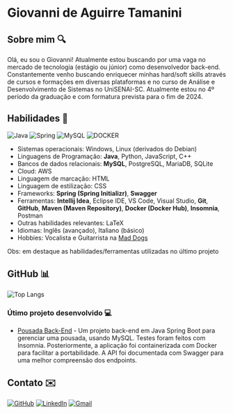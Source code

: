 # Giovanni de Aguirre Tamanini

## Sobre mim 🔍

Olá, eu sou o Giovanni!
Atualmente estou buscando por uma vaga no mercado de tecnologia (estágio ou júnior) como desenvolvedor back-end. Constantemente venho buscando enriquecer minhas hard/soft skills através de cursos e formações em diversas plataformas e no curso de Análise e Desenvolvimento de Sistemas no UniSENAI-SC. Atualmente estou no 4º período da graduação e com formatura prevista para o fim de 2024.

## Habilidades 🚀
![Java](https://img.shields.io/badge/java-%23ED8B00.svg?style=for-the-badge&logo=openjdk&logoColor=white)
![Spring](https://img.shields.io/badge/spring-%236DB33F.svg?style=for-the-badge&logo=spring&logoColor=white)
![MySQL](https://img.shields.io/badge/MySQL-00000F?style=for-the-badge&logo=mysql&logoColor=white)
![DOCKER](https://img.shields.io/badge/Docker-1572B6?style=for-the-badge&logo=docker&logoColor=white)

- Sistemas operacionais: Windows, Linux (derivados do Debian)
- Linguagens de Programação: **Java**, Python, JavaScript, C++
- Bancos de dados relacionais: **MySQL**, PostgreSQL, MariaDB, SQLite 
- Cloud: AWS
- Linguagem de marcação: HTML
- Linguagem de estilização: CSS
- Frameworks: **Spring (Spring Initializr)**, **Swagger**
- Ferramentas: **Intellij Idea**, Eclipse IDE, VS Code, Visual Studio, **Git**, **GitHub**, **Maven (Maven Repository)**, **Docker (Docker Hub)**, **Insomnia**, Postman
- Outras habilidades relevantes: LaTeX
- Idiomas: Inglês (avançado), Italiano (básico)
- Hobbies: Vocalista e Guitarrista na [Mad Dogs](https://youtube.com/playlist?list=PLA5QLse5GnVLRx28LAHCCWHsXFfVSIZyy&si=guEsI8pBWCNPOFcA) 

Obs: em destaque as habilidades/ferramentas utilizadas no último projeto

## GitHub 📊

![Top Langs](https://github-readme-stats-git-masterrstaa-rickstaa.vercel.app/api/top-langs/?username=giovannitamanini&layout=compact&bg_color=000&border_color=30A3DC&title_color=E94D5F&text_color=FFF)

### Útimo projeto desenvolvido 💻

- [Pousada Back-End](https://github.com/giovannitamanini/pousada) - Um projeto back-end em Java Spring Boot para gerenciar uma pousada, usando MySQL. Testes foram feitos com Insomnia. Posteriormente, a aplicação foi containerizada com Docker para facilitar a portabilidade. A API foi documentada com Swagger para uma melhor compreensão dos endpoints.

## Contato ✉️

[![GitHub](https://img.shields.io/badge/GitHub-100000?style=for-the-badge&logo=github&logoColor=white)](https://github.com/giovannitamanini)
[![LinkedIn](https://img.shields.io/badge/LinkedIn-0077B5?style=for-the-badge&logo=linkedin&logoColor=white)](https://www.linkedin.com/in/giovannitamanini/)
[![Gmail](https://img.shields.io/badge/Gmail-333333?style=for-the-badge&logo=gmail&logoColor=red)](mailto:giovanni.tnini@gmail.com)